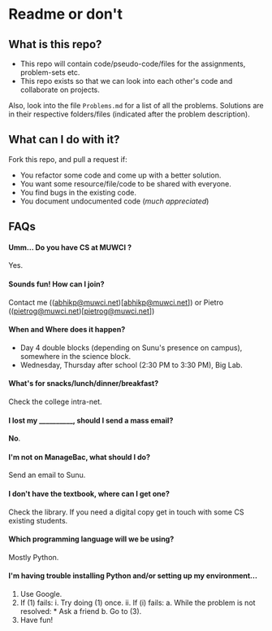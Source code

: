 # Readme or don't

## What is this repo?

* This repo will contain code/pseudo-code/files for the assignments, problem-sets etc.
* This repo exists so that we can look into each other's code and collaborate on projects.

Also, look into the file ```Problems.md``` for a list of all the problems. Solutions are in their respective folders/files (indicated after the problem description).

## What can I do with it?

Fork this repo, and pull a request if:
* You refactor some code and come up with a better solution.
* You want some resource/file/code to be shared with everyone.
* You find bugs in the existing code.
* You document undocumented code (*much appreciated*)

## FAQs

#### Umm... Do you have CS at MUWCI ?
Yes.

#### Sounds fun! How can I join?
Contact me ((abhikp@muwci.net)[abhikp@muwci.net]) or Pietro ((pietrog@muwci.net)[pietrog@muwci.net])

#### When and Where does it happen?
* Day 4 double blocks (depending on Sunu's presence on campus), somewhere in the science block.
* Wednesday, Thursday after school (2:30 PM to 3:30 PM), Big Lab.

#### What's for snacks/lunch/dinner/breakfast?
Check the college intra-net.

#### I lost my __________, should I send a mass email?
**No**.

#### I'm not on ManageBac, what should I do?
Send an email to Sunu.

#### I don't have the textbook, where can I get one?
Check the library. If you need a digital copy get in touch with some CS existing students.

#### Which programming language will we be using?
Mostly Python.

#### I'm having trouble installing Python and/or setting up my environment...
1. Use Google.
2. If (1) fails:
    i. Try doing (1) once.
    ii. If (i) fails:
        a. While the problem is not resolved:
            * Ask a friend
        b. Go to (3).
3. Have fun!